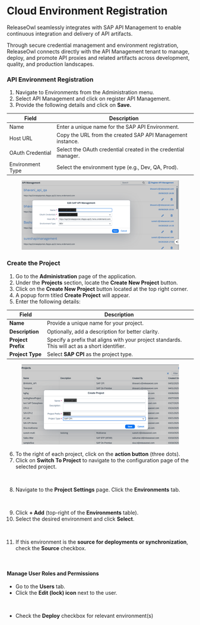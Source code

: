 # Cloud Environment Registration

ReleaseOwl seamlessly integrates with SAP API Management to enable continuous integration and delivery of API artifacts.&#x20;

Through secure credential management and environment registration, ReleaseOwl connects directly with the API Management tenant to manage, deploy, and promote API proxies and related artifacts across development, quality, and production landscapes.

### API Environment Registration

1. Navigate to Environments from the Administration menu.
2. Select API Management and click on register API Management.
3. Provide the following details and click on **Save.**

| **Field**        | **Description**                                                |
| ---------------- | -------------------------------------------------------------- |
| Name             | Enter a unique name for the SAP API Environment.               |
| Host URL         | Copy the URL from the created SAP API Management instance.     |
| OAuth Credential | Select the OAuth credential created in the credential manager. |
| Environment Type | Select the environment type (e.g., Dev, QA, Prod).             |

<figure><img src="../../../.gitbook/assets/image (2) (1) (1) (1) (1) (1) (1) (1) (1) (1) (1) (1) (1) (1) (1) (1) (1) (1) (1) (1) (1) (1) (1) (1) (1) (1) (1) (1) (1) (1) (1) (1) (1) (1) (1) (1) (1) (1).png" alt=""><figcaption></figcaption></figure>

### Create the Project <a href="#create-the-project" id="create-the-project"></a>

1. Go to the **Administration** page of the application.
2. Under the **Projects** section, locate the **Create New Project** button.
3. Click on the **Create New Project** button located at the top right corner.
4. A popup form titled **Create Project** will appear.
5. Enter the following details:

| **Field**          | **Description**                                                                                |
| ------------------ | ---------------------------------------------------------------------------------------------- |
| **Name**           | Provide a unique name for your project.                                                        |
| **Description**    | Optionally, add a description for better clarity.                                              |
| **Project Prefix** | Specify a prefix that aligns with your project standards. This will act as a short identifier. |
| **Project Type**   | Select **SAP CPI** as the project type.                                                        |

<figure><img src="../../../.gitbook/assets/image (7) (1) (1) (1) (1) (1) (1) (1) (1) (1) (1) (1) (1) (1) (1) (1) (1) (1) (1) (1) (1) (1) (1) (1) (1).png" alt=""><figcaption></figcaption></figure>

6. To the right of each project, click on the **action button** (three dots).
7. Click on **Switch To Project** to navigate to the configuration page of the selected project.

<figure><img src="https://releaseowl.gitbook.io/~gitbook/image?url=https%3A%2F%2F2486808281-files.gitbook.io%2F%7E%2Ffiles%2Fv0%2Fb%2Fgitbook-x-prod.appspot.com%2Fo%2Fspaces%252FntTXS8vTRxGt8qfbPi3l%252Fuploads%252F2Dn3Qm6ImFNuHL8a1e1S%252Fimage.png%3Falt%3Dmedia%26token%3De95acfbd-5890-48ca-86b3-3c0bda8f80f2&#x26;width=768&#x26;dpr=4&#x26;quality=100&#x26;sign=e5aadaba&#x26;sv=2" alt=""><figcaption></figcaption></figure>

8. Navigate to the **Project Settings** page. Click the **Environments** tab.

<figure><img src="https://releaseowl.gitbook.io/~gitbook/image?url=https%3A%2F%2F2486808281-files.gitbook.io%2F%7E%2Ffiles%2Fv0%2Fb%2Fgitbook-x-prod.appspot.com%2Fo%2Fspaces%252FntTXS8vTRxGt8qfbPi3l%252Fuploads%252FlLnTTq33CQJypWdCloj0%252Fimage.png%3Falt%3Dmedia%26token%3D9a20a37f-6183-42ac-ba96-0e282c43d216&#x26;width=768&#x26;dpr=4&#x26;quality=100&#x26;sign=b94b3af0&#x26;sv=2" alt=""><figcaption></figcaption></figure>

9. Click **+ Add** (top-right of the **Environments** table).
10. Select the desired environment and click **Select**.

<figure><img src="https://releaseowl.gitbook.io/~gitbook/image?url=https%3A%2F%2F2486808281-files.gitbook.io%2F%7E%2Ffiles%2Fv0%2Fb%2Fgitbook-x-prod.appspot.com%2Fo%2Fspaces%252FntTXS8vTRxGt8qfbPi3l%252Fuploads%252FH5MQ229cbWTjicoLwGGh%252Fimage.png%3Falt%3Dmedia%26token%3Df8e09b3e-02e0-4a96-9f67-6a812e422736&#x26;width=768&#x26;dpr=4&#x26;quality=100&#x26;sign=45061be4&#x26;sv=2" alt=""><figcaption></figcaption></figure>

11. If this environment is the **source for deployments or synchronization**, check the **Source** checkbox.

<figure><img src="https://releaseowl.gitbook.io/~gitbook/image?url=https%3A%2F%2F2486808281-files.gitbook.io%2F%7E%2Ffiles%2Fv0%2Fb%2Fgitbook-x-prod.appspot.com%2Fo%2Fspaces%252FntTXS8vTRxGt8qfbPi3l%252Fuploads%252F0rKjO6Md4mon3oWXf0oM%252Fimage.png%3Falt%3Dmedia%26token%3D6aa63082-9af7-44c1-9add-efae772de1f8&#x26;width=768&#x26;dpr=4&#x26;quality=100&#x26;sign=918ffff3&#x26;sv=2" alt=""><figcaption></figcaption></figure>

#### **Manage User Roles and Permissions**

* Go to the **Users** tab.
* Click the **Edit (lock) icon** next to the user.

<figure><img src="https://releaseowl.gitbook.io/~gitbook/image?url=https%3A%2F%2F2486808281-files.gitbook.io%2F%7E%2Ffiles%2Fv0%2Fb%2Fgitbook-x-prod.appspot.com%2Fo%2Fspaces%252FntTXS8vTRxGt8qfbPi3l%252Fuploads%252F1mQm9D1fEcm6N8h4BFkn%252Fimage.png%3Falt%3Dmedia%26token%3D67d2d457-66b6-405b-9d6f-77f727999312&#x26;width=768&#x26;dpr=4&#x26;quality=100&#x26;sign=e651d26c&#x26;sv=2" alt=""><figcaption></figcaption></figure>

* Check the **Deploy** checkbox for relevant environment(s)

<figure><img src="https://releaseowl.gitbook.io/~gitbook/image?url=https%3A%2F%2F2486808281-files.gitbook.io%2F%7E%2Ffiles%2Fv0%2Fb%2Fgitbook-x-prod.appspot.com%2Fo%2Fspaces%252FntTXS8vTRxGt8qfbPi3l%252Fuploads%252FyUKbEmsVdfHG7Cw8g1u8%252Fimage.png%3Falt%3Dmedia%26token%3D6a3c1976-1580-4051-8730-335c5ff2de2a&#x26;width=768&#x26;dpr=4&#x26;quality=100&#x26;sign=a17a922c&#x26;sv=2" alt=""><figcaption></figcaption></figure>
